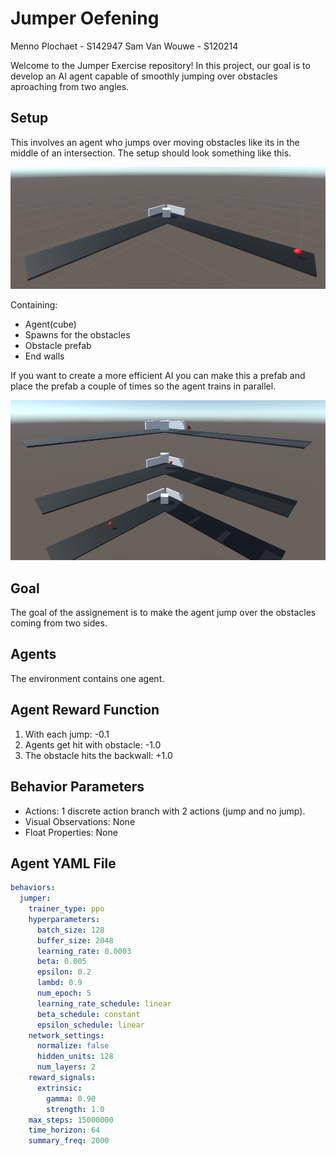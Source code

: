 # Jumper Oefening

Menno Plochaet - S142947
Sam Van Wouwe - S120214

Welcome to the Jumper Exercise repository! In this project, our goal is to develop an AI agent capable of smoothly jumping over obstacles aproaching from two angles.

## Setup

This involves an agent who jumps over moving obstacles like its in the middle of an intersection.
The setup should look something like this.

![setup](./Images/Setup.png)

Containing:
- Agent(cube)
- Spawns for the obstacles
- Obstacle prefab
- End walls

If you want to create a more efficient AI you can make this a prefab and place the prefab a couple of times so the agent trains in parallel.

![setup](./Images/EfficientAI.png)

## Goal

The goal of the assignement is to make the agent jump over the obstacles coming from two sides. 

## Agents

The environment contains one agent.

## Agent Reward Function

1. With each jump: -0.1
2. Agents get hit with obstacle: -1.0
3. The obstacle hits the backwall: +1.0

## Behavior Parameters

- Actions: 1 discrete action branch with 2 actions (jump and no jump).
- Visual Observations: None
- Float Properties: None

## Agent YAML File

```yaml
behaviors:
  jumper:
    trainer_type: ppo
    hyperparameters:
      batch_size: 128
      buffer_size: 2048
      learning_rate: 0.0003
      beta: 0.005
      epsilon: 0.2
      lambd: 0.9
      num_epoch: 5
      learning_rate_schedule: linear
      beta_schedule: constant
      epsilon_schedule: linear
    network_settings:
      normalize: false
      hidden_units: 128
      num_layers: 2
    reward_signals:
      extrinsic:
        gamma: 0.90
        strength: 1.0
    max_steps: 15000000
    time_horizon: 64
    summary_freq: 2000
```

